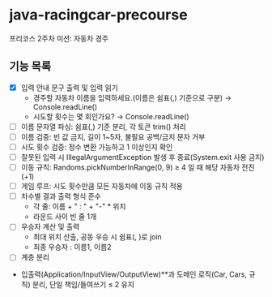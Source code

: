 # java-racingcar-precourse

프리코스 2주차 미션: 자동차 경주

## 기능 목록

- [x] 입력 안내 문구 출력 및 입력 읽기
  - 경주할 자동차 이름을 입력하세요.(이름은 쉼표(,) 기준으로 구분) → Console.readLine()
  - 시도할 횟수는 몇 회인가요? → Console.readLine()
- [ ] 이름 문자열 파싱: 쉼표(,) 기준 분리, 각 토큰 trim() 처리
- [ ] 이름 검증: 빈 값 금지, 길이 1~5자, 불필요 공백/금지 문자 거부
- [ ] 시도 횟수 검증: 정수 변환 가능하고 1 이상인지 확인
- [ ] 잘못된 입력 시 IllegalArgumentException 발생 후 종료(System.exit 사용 금지)
- [ ] 이동 규칙: Randoms.pickNumberInRange(0, 9) ≥ 4 일 때 해당 자동차 전진(+1)
- [ ] 게임 루프: 시도 횟수만큼 모든 자동차에 이동 규칙 적용
- [ ] 차수별 결과 출력 형식 준수
  - 각 줄: 이름 + " : " + "-" * 위치
  - 라운드 사이 빈 줄 1개
- [ ] 우승자 계산 및 출력
  - 최대 위치 산출, 공동 우승 시 쉼표(, )로 join
  - 최종 우승자 : 이름1, 이름2
- [ ] 계층 분리
- 입출력(Application/InputView/OutputView)**과 도메인 로직(Car, Cars, 규칙) 분리, 단일 책임/들여쓰기 ≤ 2 유지